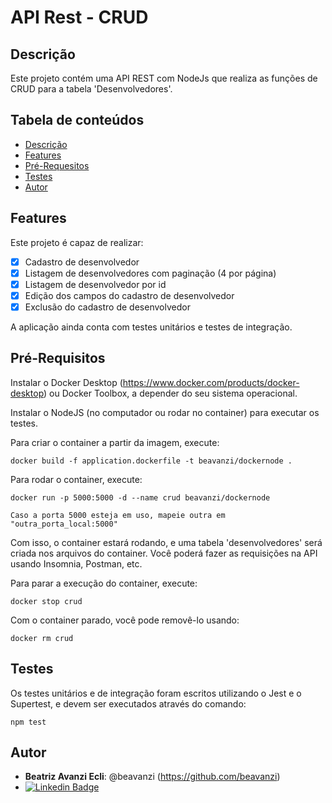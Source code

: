 # API Rest - CRUD


## Descrição
Este projeto contém uma API REST com NodeJs que realiza as funções de CRUD para a tabela 'Desenvolvedores'.


## Tabela de conteúdos
<!--ts-->
   * [Descrição](#descrição)
   * [Features](#features)
   * [Pré-Requesitos](#pré-requisitos)
   * [Testes](#testes)
   * [Autor](#autor)
<!--te-->


## Features
Este projeto é capaz de realizar:
- [x] Cadastro de desenvolvedor
- [x] Listagem de desenvolvedores com paginação (4 por página)
- [x] Listagem de desenvolvedor por id
- [x] Edição dos campos do cadastro de desenvolvedor
- [x] Exclusão do cadastro de desenvolvedor

A aplicação ainda conta com testes unitários e testes de integração.


## Pré-Requisitos

Instalar o Docker Desktop (https://www.docker.com/products/docker-desktop) ou Docker Toolbox, a depender do seu sistema operacional.

Instalar o NodeJS (no computador ou rodar no container) para executar os testes.
 
Para criar o container a partir da imagem, execute:

    docker build -f application.dockerfile -t beavanzi/dockernode .

Para rodar o container, execute:

    docker run -p 5000:5000 -d --name crud beavanzi/dockernode

`Caso a porta 5000 esteja em uso, mapeie outra em "outra_porta_local:5000"`

Com isso, o container estará rodando, e uma tabela 'desenvolvedores' será criada nos arquivos do container. Você poderá fazer as requisições na API usando Insomnia, Postman, etc.

Para parar a execução do container, execute:

    docker stop crud

Com o container parado, você pode removê-lo usando:

    docker rm crud

## Testes

Os testes unitários e de integração foram escritos utilizando o Jest e o Supertest, e devem ser executados através do comando:

    npm test


## Autor

* **Beatriz Avanzi Ecli**: @beavanzi (https://github.com/beavanzi)
* [![Linkedin Badge](https://img.shields.io/badge/-LinkedIn-blue?style=flat-square&logo=Linkedin&logoColor=white&link=www.linkedin.com/in/beatriz-a-310079115/)](https://www.linkedin.com/in/beatriz-a-310079115/)

